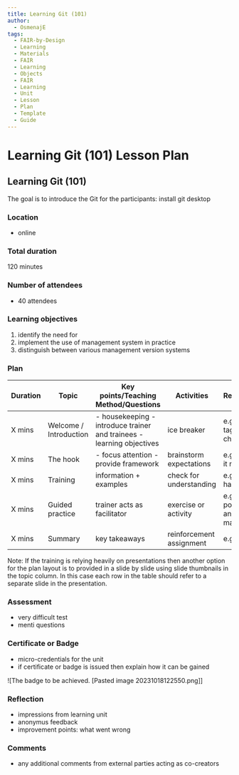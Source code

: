 ```yaml
---
title: Learning Git (101)
author:
  - OsmenajE
tags:
  - FAIR-by-Design
  - Learning
  - Materials
  - FAIR
  - Learning
  - Objects
  - FAIR
  - Learning
  - Unit
  - Lesson
  - Plan
  - Template
  - Guide
---
```


# Learning Git (101) Lesson Plan

## Learning Git (101)

The goal is to introduce the Git for the participants:
install git desktop



### Location
- online

### Total duration
120 minutes

### Number of attendees
- 40 attendees 

### Learning objectives
1. identify the need for
2. implement the use of management system in practice
3. distinguish between various management version systems

### Plan
| Duration | Topic                  | Key points/Teaching Method/Questions                                   | Activities               | Resources                  |
|----------|------------------------|------------------------------------------------------------------------|--------------------------|----------------------------|
| X mins   | Welcome / Introduction | - housekeeping  - introduce trainer and trainees - learning objectives | ice breaker              | e.g. name tags, flip chart |
| X mins   | The hook               | - focus attention - provide framework                                  | brainstorm expectations  | e.g. post-it notes         |
| X mins   | Training               | information + examples                                                 | check for understanding  | e.g. pptx + handouts       |
| X mins   | Guided practice        | trainer acts as facilitator                                            | exercise or activity     | e.g. posters and markers   |
| X mins   | Summary                | key takeaways                                                          | reinforcement assignment | e.g. cards                 |

Note: If the training is relying heavily on presentations then another option for the plan layout is to provided in a slide by slide using slide thumbnails in the topic column. In this case each row in the table should refer to a separate slide in the presentation.


### Assessment
- very difficult test 
- menti questions


### Certificate or Badge
- micro-credentials for the unit
- if certificate or badge is issued then explain how it can be gained


![The badge to be achieved. [Pasted image 20231018122550.png]]
### Reflection
- impressions from learning unit
- anonymus feedback
- improvement points: what went wrong

### Comments
- any additional comments from external parties acting as co-creators